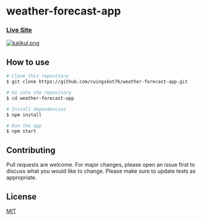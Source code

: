# weather-forecast-app

### [Live Site](https://simple-weather-forecast-app.vercel.app/)
[![kalikul.png](https://i.postimg.cc/43WbL9p8/kalikul.png)](https://postimg.cc/LqZ1hhCf)

## How to use

````bash
# Clone this repository
$ git clone https://github.com/cuingskot76/weather-forecast-app.git

# Go into the repository
$ cd weather-forecast-app

# Install dependencies
$ npm install

# Run the app
$ npm start
````

## Contributing
Pull requests are welcome. For major changes, please open an issue first to discuss what you would like to change.
Please make sure to update tests as appropriate.

## License
[MIT](https://choosealicense.com/licenses/mit/)
